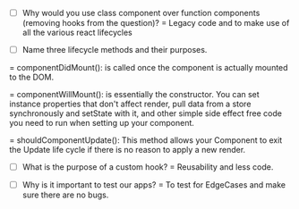 - [ ] Why would you use class component over function components (removing hooks from the question)?
= Legacy code and to make use of all the various react lifecycles

- [ ] Name three lifecycle methods and their purposes.

= componentDidMount(): is called once the component is actually mounted to the DOM.

= componentWillMount(): is essentially the constructor. You can set instance properties that don't affect render, pull data from a store synchronously and setState with it, and other simple side effect free code you need to run when setting up your component.

= shouldComponentUpdate(): This method allows your Component to exit the Update life cycle if there is no reason to apply a new render.

- [ ] What is the purpose of a custom hook? 
= Reusability and less code.


- [ ] Why is it important to test our apps?
= To test for EdgeCases and make sure there are no bugs.